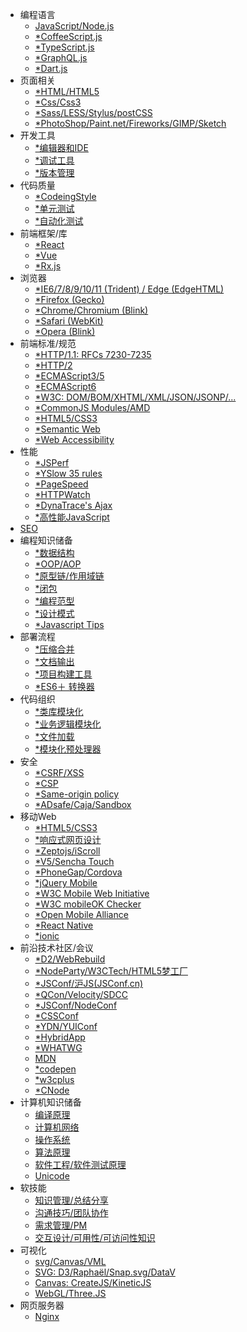 - 编程语言
    - [JavaScript/Node.js](lang/js/)
    - [*CoffeeScript.js](lang/cs/)
    - [*TypeScript.js](lang/ts/)
    - [*GraphQL.js](lang/graphql/)
    - [*Dart.js](lang/dart/)
- 页面相关
    - [*HTML/HTML5](cutpage/html/)
    - [*Css/Css3](cutpage/css/)
    - [*Sass/LESS/Stylus/postCSS](cutpage/html/)
    - [*PhotoShop/Paint.net/Fireworks/GIMP/Sketch](cutpage/css/)
- 开发工具
    - [*编辑器和IDE](packages/wxc-button/)
    - [*调试工具](packages/wxc-button/)
    - [*版本管理](packages/wxc-button/)
- 代码质量
    - [*CodeingStyle](packages/wxc-button/)
    - [*单元测试](packages/wxc-button/)
    - [*自动化测试](packages/wxc-button/)
- 前端框架/库
    - [*React](packages/wxc-checkbox/)
    - [*Vue](packages/wxc-checkbox/)
    - [*Rx.js](packages/wxc-checkbox/)
- 浏览器
    - [*IE6/7/8/9/10/11 (Trident) / Edge (EdgeHTML)]()
    - [*Firefox (Gecko)]()
    - [*Chrome/Chromium (Blink)]()
    - [*Safari (WebKit)]()
    - [*Opera (Blink)]()
- 前端标准/规范
    - [*HTTP/1.1: RFCs 7230-7235](packages/wxc-city/)
    - [*HTTP/2](packages/wxc-city/)
    - [*ECMAScript3/5](packages/wxc-city/)
    - [*ECMAScript6](packages/wxc-city/)
    - [*W3C: DOM/BOM/XHTML/XML/JSON/JSONP/...](packages/wxc-city/)
    - [*CommonJS Modules/AMD](packages/wxc-city/)
    - [*HTML5/CSS3](packages/wxc-city/)
    - [*Semantic Web](packages/wxc-city/)
    - [*Web Accessibility](packages/wxc-city/)
- 性能
    - [*JSPerf](packages/wxc-dialog/)
    - [*YSlow 35 rules](packages/wxc-dialog/)
    - [*PageSpeed](packages/wxc-dialog/)
    - [*HTTPWatch](packages/wxc-dialog/)
    - [*DynaTrace's Ajax](packages/wxc-dialog/)
    - [*高性能JavaScript](packages/wxc-dialog/)
- [SEO]()
- 编程知识储备
    - [*数据结构]()
    - [*OOP/AOP]()
    - [*原型链/作用域链]()
    - [*闭包]()
    - [*编程范型]()
    - [*设计模式]()
    - [*Javascript Tips]()
- 部署流程
    - [*压缩合并]()
    - [*文档输出]()
    - [*项目构建工具]()
    - [*ES6＋ 转换器]()
- 代码组织
    - [*类库模块化]()
    - [*业务逻辑模块化]()
    - [*文件加载]()
    - [*模块化预处理器]()
- 安全
    - [*CSRF/XSS]()
    - [*CSP]()
    - [*Same-origin policy]()
    - [*ADsafe/Caja/Sandbox]()
- 移动Web
    - [*HTML5/CSS3]()
    - [*响应式网页设计]()
    - [*Zeptojs/iScroll]()
    - [*V5/Sencha Touch]()
    - [*PhoneGap/Cordova]()
    - [*jQuery Mobile]()
    - [*W3C Mobile Web Initiative]()
    - [*W3C mobileOK Checker]()
    - [*Open Mobile Alliance]()
    - [*React Native]()
    - [*ionic]()
- 前沿技术社区/会议
    - [*D2/WebRebuild]()
    - [*NodeParty/W3CTech/HTML5梦工厂]()
    - [*JSConf/沪JS(JSConf.cn)]()
    - [*QCon/Velocity/SDCC]()
    - [*JSConf/NodeConf]()
    - [*CSSConf]()
    - [*YDN/YUIConf]()
    - [*HybridApp]()
    - [*WHATWG]()
    - [MDN](https://developer.mozilla.org/zh-CN/)
    - [*codepen]()
    - [*w3cplus]()
    - [*CNode]()
- 计算机知识储备
    - [编译原理](packages/wxc-checkbox/)
    - [计算机网络](packages/wxc-checkbox/)
    - [操作系统](packages/wxc-checkbox/)
    - [算法原理](packages/wxc-checkbox/)
    - [软件工程/软件测试原理](packages/wxc-checkbox/)
    - [Unicode](packages/wxc-checkbox/)
- 软技能
    - [知识管理/总结分享](packages/utils/)
    - [沟通技巧/团队协作](packages/utils/)
    - [需求管理/PM](packages/utils/)
    - [交互设计/可用性/可访问性知识](packages/utils/)
- 可视化
    - [svg/Canvas/VML](packages/wxc-dialog/)
    - [SVG: D3/Raphaël/Snap.svg/DataV]()
    - [Canvas: CreateJS/KineticJS]()
    - [WebGL/Three.JS]()
- 网页服务器
    - [Nginx]()
